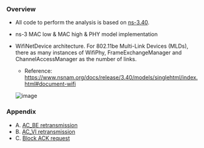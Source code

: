 ### Overview
* All code to perform the analysis is based on [ns-3.40](https://www.nsnam.org/releases/ns-3-40/).
* ns-3 MAC low & MAC high & PHY model implementation
* WifiNetDevice architecture. For 802.11be Multi-Link Devices (MLDs), there as many instances of WifiPhy, FrameExchangeManager and ChannelAccessManager as the number of links.
  * Reference: https://www.nsnam.org/docs/release/3.40/models/singlehtml/index.html#document-wifi
    
  ![image](https://www.nsnam.org/docs/release/3.40/models/singlehtml/_images/WifiArchitecture.png)

### Appendix
* A. [AC_BE retransmission](https://github.com/violet0929/mlo_analysis/blob/main/ns3-analyzer/code_analysis/Appendix_A.md)
* B. [AC_VI retransmission](https://github.com/violet0929/mlo_analysis/blob/main/ns3-analyzer/code_analysis/Appendix_B.md)
* C. [Block ACK request](https://github.com/violet0929/mlo_analysis/blob/main/ns3-analyzer/code_analysis/Appendix_C.md)

